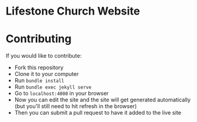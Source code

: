 # Lifestone Church Website

# Contributing

If you would like to contribute:

* Fork this repository
* Clone it to your computer
* Run `bundle install`
* Run `bundle exec jekyll serve`
* Go to `localhost:4000` in your browser
* Now you can edit the site and the site will get generated automatically (but you'll still need to hit refresh in the browser)
* Then you can submit a pull request to have it added to the live site
